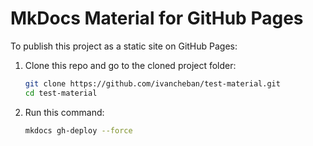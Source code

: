 # MkDocs Material for GitHub Pages

To publish this project as a static site on GitHub Pages:

1. Clone this repo and go to the cloned project folder:

    ```sh
    git clone https://github.com/ivancheban/test-material.git
    cd test-material
    ```

1. Run this command:

    ```sh
    mkdocs gh-deploy --force
    ```
